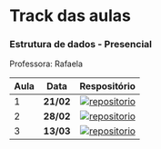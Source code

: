 <h1> Track das aulas</h1>

<h3> Estrutura de dados - Presencial </h3>
Professora: Rafaela





| Aula |   Data    |                                                                                                                                                                           Respositório |
|:-----|:---------:|---------------------------------------------------------------------------------------------------------------------------------------------------------------------------------------:|
| 1    | **21/02** |   [![repositorio](https://img.shields.io/badge/repositorio-pink?style=for-the-badge&logo=github&logoColor=black)](https://github.com/quarto-semestre/Estrutura_dados_presencial/tree/main/aula1) 
| 2    | **28/02** | [![repositorio](https://img.shields.io/badge/repositorio-8286ff?style=for-the-badge&logo=github&logoColor=black)](https://github.com/quarto-semestre/Estrutura_dados_presencial/tree/main/aula2) |
| 3    | **13/03** | [![repositorio](https://img.shields.io/badge/repositorio-8286ff?style=for-the-badge&logo=github&logoColor=black)](https://github.com/quarto-semestre/Estrutura_dados_presencial/tree/main/aula3)|




